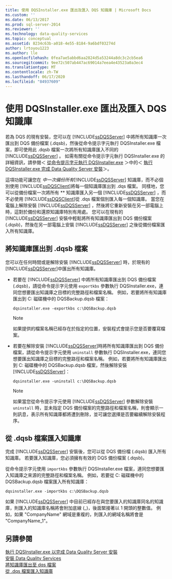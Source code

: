 ```yaml
---
title: 使用 DQSInstaller.exe 匯出及匯入 DQS 知識庫 | Microsoft Docs
ms.custom: ''
ms.date: 06/13/2017
ms.prod: sql-server-2014
ms.reviewer: ''
ms.technology: data-quality-services
ms.topic: conceptual
ms.assetid: 8234c63b-a018-4e55-8184-9a6bdf03274d
author: lrtoyou1223
ms.author: lle
ms.openlocfilehash: 0fea7ae5abbd6aa2824d5a53244a8dc3c2cb5ea6
ms.sourcegitcommit: 9ee72c507ab447ac69014a7eea4e43523a0a3ec4
ms.translationtype: MT
ms.contentlocale: zh-TW
ms.lasthandoff: 06/17/2020
ms.locfileid: "84937609"
---
```

# <a name="export-and-import-dqs-knowledge-bases-using-dqsinstallerexe"></a>使用 DQSInstaller.exe 匯出及匯入 DQS 知識庫
  若為 DQS 的現有安裝，您可以在 [!INCLUDE[ssDQSServer](../../includes/ssdqsserver-md.md)] 中將所有知識庫一次匯出到 DQS 備份檔案 (.dqsb)，然後從命令提示字元執行 DQSInstaller.exe 檔案，即可使用此 .dqsb 檔案一次將所有知識庫匯入不同的 [!INCLUDE[ssDQSServer](../../includes/ssdqsserver-md.md)] 。 如需有關從命令提示字元執行 DQSInstaller.exe 的詳細資訊，請參閱＜ [從命令提示字元執行 DQSInstaller.exe](run-dqsinstaller-exe-to-complete-data-quality-server-installation.md#CommandPrompt) ＞中的＜ [執行 DQSInstaller.exe 完成 Data Quality Server 安裝](run-dqsinstaller-exe-to-complete-data-quality-server-installation.md)＞。  
  
 這項功能可讓您在 *中一次備份所有*[!INCLUDE[ssDQSServer](../../includes/ssdqsserver-md.md)] 知識庫，而不必個別使用 [!INCLUDE[ssDQSClient](../../includes/ssdqsclient-md.md)]將每一個知識庫匯出到 .dqs 檔案。 同樣地，您可以從備份檔案一次將所有 ** 知識庫匯入另一個 [!INCLUDE[ssDQSServer](../../includes/ssdqsserver-md.md)] ，而不必使用 [!INCLUDE[ssDQSClient](../../includes/ssdqsclient-md.md)]從 .dqs 檔案個別匯入每一個知識庫。 當您在電腦上解除安裝 [!INCLUDE[ssDQSServer](../../includes/ssdqsserver-md.md)] ，然後將它重新安裝在另一部電腦上時，這對於備份和還原知識庫特別有用處。 您可以在現有的 [!INCLUDE[ssDQSServer](../../includes/ssdqsserver-md.md)] 安裝中輕鬆將所有知識庫匯出到 DQS 備份檔案 (.dqsb)，然後在另一部電腦上安裝 [!INCLUDE[ssDQSServer](../../includes/ssdqsserver-md.md)] 之後從備份檔案匯入所有知識庫。  
  
##  <a name="exporting-knowledge-bases-to-dqsb-file"></a><a name="export"></a> 將知識庫匯出到 .dqsb 檔案  
 您可以在任何時間或是解除安裝 [!INCLUDE[ssDQSServer](../../includes/ssdqsserver-md.md)] 時，於現有的 [!INCLUDE[ssDQSServer](../../includes/ssdqsserver-md.md)]中匯出所有知識庫。  
  
-   若要在 [!INCLUDE[ssDQSServer](../../includes/ssdqsserver-md.md)] 中將所有知識庫匯出到 DQS 備份檔案 (.dqsb)，請從命令提示字元使用 `exportkbs` 參數執行 DQSInstaller.exe，連同您想要匯出知識庫之目標的完整路徑和檔案名稱。 例如，若要將所有知識庫匯出到 C: 磁碟機中的 DQSBackup.dqsb 檔案：  
  
    ```  
    dqsinstaller.exe -exportkbs c:\DQSBackup.dqsb  
    ```  
  
    > [!NOTE]  
    >  如果提供的檔案名稱已經存在於指定的位置，安裝程式會提示您是否要覆寫檔案。  
  
-   若要在解除安裝 [!INCLUDE[ssDQSServer](../../includes/ssdqsserver-md.md)]時將所有知識庫匯出到 DQS 備份檔案，請從命令提示字元使用 `uninstall` 參數執行 DQSInstaller.exe，連同您想要匯出知識庫之目標的完整路徑和檔案名稱。 例如，若要將所有知識庫匯出到 C: 磁碟機中的 DQSBackup.dqsb 檔案，然後解除安裝 [!INCLUDE[ssDQSServer](../../includes/ssdqsserver-md.md)]：  
  
    ```  
    dqsinstaller.exe -uninstall c:\DQSBackup.dqsb  
    ```  
  
    > [!NOTE]  
    >  如果當您從命令提示字元使用 [!INCLUDE[ssDQSServer](../../includes/ssdqsserver-md.md)] 參數解除安裝 `uninstall` 時，並未指定 DQS 備份檔案的完整路徑和檔案名稱，則會顯示一則訊息，表示所有知識庫都將遭到刪除，並可讓您選擇是否要繼續解除安裝程序。  
  
##  <a name="importing-knowledge-bases-from-dqsb-file"></a><a name="import"></a> 從 .dqsb 檔案匯入知識庫  
 完成 [!INCLUDE[ssDQSServer](../../includes/ssdqsserver-md.md)] 安裝後，您可以從 DQS 備份檔 (.dqsb) 匯入所有知識庫。 若要匯入知識庫，您必須擁有有效的 DQS 備份檔案 (.dqsb)。  
  
 從命令提示字元使用 `importkbs` 參數執行 DQSInstaller.exe 檔案，連同您想要匯入知識庫之來源的完整路徑和檔案名稱。 例如，若要從 C: 磁碟機中的 DQSBackup.dqsb 檔案匯入所有知識庫：  
  
```  
dqsinstaller.exe -importkbs c:\DQSBackup.dqsb  
```  
  
 如果 [!INCLUDE[ssDQSServer](../../includes/ssdqsserver-md.md)] 中目前已經存在與您要匯入的知識庫同名的知識庫，則匯入的知識庫名稱將會附加底線 (_)，後面緊接著以 1 開頭的整數值。 例如，如果 "CompanyName" 網域是重複的，則匯入的網域名稱將會是 "CompanyName_1"。  
  
## <a name="see-also"></a>另請參閱  
 [執行 DQSInstaller.exe 以完成 Data Quality Server 安裝](run-dqsinstaller-exe-to-complete-data-quality-server-installation.md)   
 [安裝 Data Quality Services](install-data-quality-services.md)   
 [將知識庫匯出至 dqs 檔案](../export-a-knowledge-base-to-a-dqs-file.md)   
 [從 .dqs 檔案匯入知識庫](../import-a-knowledge-base-from-a-dqs-file.md)  
  
  
